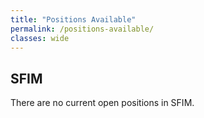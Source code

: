 ```yaml
---
title: "Positions Available"
permalink: /positions-available/ 
classes: wide
---
```


## SFIM

There are no current open positions in SFIM.
